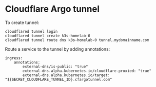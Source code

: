 # Cloudflare Argo tunnel

To create tunnel:

```
cloudflared tunnel login
cloudflared tunnel create k3s-homelab-0
cloudflared tunnel route dns k3s-homelab-0 tunnel.mydomainname.com
```

Route a service to the tunnel by adding annotations:
```
ingress:
    annotations:
        external-dns/is-public: "true"
        external-dns.alpha.kubernetes.io/cloudflare-proxied: "true"
        external-dns.alpha.kubernetes.io/target: "${SECRET_CLOUDFLARE_TUNNEL_ID}.cfargotunnel.com"
```

